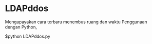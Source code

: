 # LDAPddos

Mengupayakan cara terbaru menembus ruang dan waktu
Penggunaan dengan Python, 

$python LDAPddos.py
